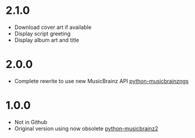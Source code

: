 # 2.1.0
* Download cover art if available
* Display script greeting
* Display album art and title

# 2.0.0
* Complete rewrite to use new MusicBrainz API [python-musicbrainzngs](https://github.com/alastair/python-musicbrainzngs)

# 1.0.0
* Not in Github
* Original version using now obsolete [python-musicbrainz2](https://musicbrainz.org/doc/python-musicbrainz2)
